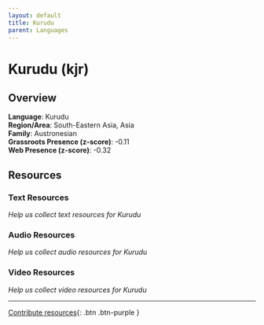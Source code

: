 ```yaml
---
layout: default
title: Kurudu
parent: Languages
---
```


# Kurudu (kjr)

## Overview

**Language**: Kurudu  
**Region/Area**: South-Eastern Asia, Asia  
**Family**: Austronesian  
**Grassroots Presence (z-score)**: -0.11  
**Web Presence (z-score)**: -0.32  

## Resources

### Text Resources
*Help us collect text resources for Kurudu*

### Audio Resources
*Help us collect audio resources for Kurudu*

### Video Resources
*Help us collect video resources for Kurudu*

---

[Contribute resources](https://forms.office.com/e/1SfLJx3u1r){: .btn .btn-purple }
